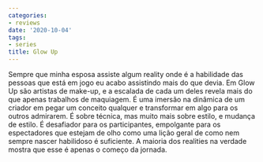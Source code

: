 ```yaml
---
categories:
- reviews
date: '2020-10-04'
tags:
- series
title: Glow Up
---
```


Sempre que minha esposa assiste algum reality onde é a habilidade das pessoas que está em jogo eu acabo assistindo mais do que devia. Em Glow Up são artistas de make-up, e a escalada de cada um deles revela mais do que apenas trabalhos de maquiagem. É uma imersão na dinâmica de um criador em pegar um conceito qualquer e transformar em algo para os outros admirarem. É sobre técnica, mas muito mais sobre estilo, e mudança de estilo. É desafiador para os participantes, empolgante para os espectadores que estejam de olho como uma lição geral de como nem sempre nascer habilidoso é suficiente. A maioria dos realities na verdade mostra que esse é apenas o começo da jornada.